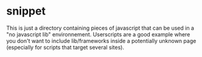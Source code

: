 # snippet

This is just a directory containing pieces of javascript that can be used in a "no javascript lib" environnement. Userscripts are a good example where you don't want to include lib/frameworks inside a potentially unknown page (especially for scripts that target several sites).
